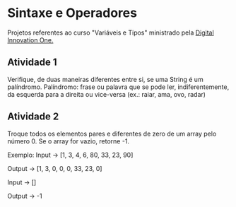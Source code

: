 # Sintaxe e Operadores

 Projetos referentes ao curso "Variáveis e Tipos" ministrado pela [Digital Innovation One.](https://web.dio.me/home)

## Atividade 1

Verifique, de duas maneiras diferentes entre si, se uma String é um palíndromo.
Palíndromo: frase ou palavra que se pode ler, indiferentemente, da esquerda para a direita ou vice-versa (ex.: raiar, ama, ovo, radar)


## Atividade 2

Troque todos os elementos pares e diferentes de zero de um array pelo número 0. Se o array for vazio, retorne -1.

Exemplo: Input -> [1, 3, 4, 6, 80, 33, 23, 90]

Output -> [1, 3, 0, 0, 0, 33, 23, 0]

Input -> []

Output -> -1